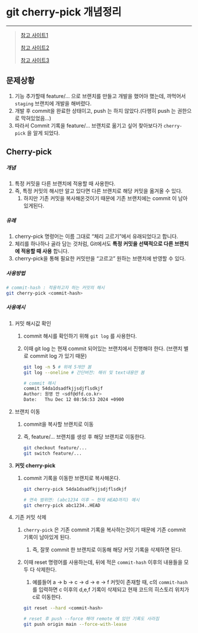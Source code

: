 # git cherry-pick 개념정리

---

> [참고 사이트1](https://stackoverflow.com/questions/10345182/how-to-log-first-10-commits-in-git)
>
> [참고 사이트2](https://programmer-hoo.tistory.com/97)
>
> [참고 사이트3](https://velog.io/@dldmswjd322/Git-Commit-%EB%8B%A4%EB%A5%B8-%EB%B8%8C%EB%9E%9C%EC%B9%98%EB%A1%9C-%EC%98%AE%EA%B8%B0%EA%B8%B0)

## 문제상황

1. 기능 추가할때 feature/... 으로 브랜치를 만들고 개발을 했어야 했는데, 까먹어서 `staging` 브랜치에 개발을 해버렸다. 
2. 개발 후 commit을 완료한 상태이고, push 는 하지 않았다.(다행히 push 는 권한으로 막혀있었음...)
3. 따라서 Commit 기록을 feature/... 브랜치로 옮기고 싶어 찾아보다가 `cherry-pick` 을 알게 되었다. 

## Cherry-pick  

##### 개념

1. 특정 커밋을 다른 브랜치에 적용할 때 사용한다. 
2. 즉, 특정 커밋의 해시만 알고 있다면 다른 브랜치로 해당 커밋을 옮겨올 수 있다. 
   1. 하지만 기존 커밋을 복사해온것이기 때문에 기존 브랜치에는 commit 이 남아있게된다. 

##### 유례

1. cherry-pick 명령어는 이름 그대로 “체리 고르기”에서 유래되었다고 합니다.
2. 체리를 하나하나 골라 담는 것처럼, Git에서도 **특정 커밋을 선택적으로 다른 브랜치에 적용할 때 사용** 합니다. 
3. cherry-pick을 통해 필요한 커밋만을 “고르고” 원하는 브랜치에 반영할 수 있다. 

##### 사용방법

```bash
# commit-hash : 적용하고자 하는 커밋의 해시
git cherry-pick <commit-hash>
```

##### 사용예시

1. 커밋 해시값 확인 

   1. commit 해시를 확인하기 위해 `git log` 를 사용한다. 

   2. 이때 git log 는 현재 commit 되어있는 브랜치에서 진행해야 한다. (브랜치 별로 commit log 가 있기 때문)

      ```bash
      git log -n 5 # 위에 5개만 봄
      git log --oneline # 간단버전: 해쉬 및 text내용만 봄
      
      # commit 해시 
      commit 54da1dsadfkjjsdjflsdkjf
      Author: 원영 안 <sdf@dfd.co.kr>
      Date:   Thu Dec 12 08:56:53 2024 +0900
      ```

2. 브랜치 이동

   1. commit을 복사할 브랜치로 이동

   2. 즉, feature/... 브랜치를 생성 후 해당 브랜치로 이동한다. 

      ```bash
      git checkout feature/...
      git switch feature/...
      ```

3. **커밋 cherry-pick**

   1. commit 기록을 이동한 브랜치로 복사해온다. 

      ```bash
      git cherry-pick 54da1dsadfkjjsdjflsdkjf
      
      # 연속 범위면: (abc1234 이후 ~ 현재 HEAD까지) 예시
      git cherry-pick abc1234..HEAD
      ```

4. 기존 커밋 삭제 

   1. `cherry-pick` 은 기존 commit 기록을 복사하는것이기 때문에 기존 commit 기록이 남아있게 된다. 

      1. 즉, 잘못 commit 한 브랜치로 이동해 해당 커밋 기록을 삭제하면 된다. 

   2. 이때 reset 명령어를 사용하는데, 뒤에 적은 `commit-hash`  이후의 내용들을 모두 다 삭제한다. 

      1. 예를들어 a -> b -> c -> d -> e -> f 커밋이 존재할 때, c의 `commit-hash` 를 입력하면 c 이후의 d,e,f 기록이 삭제되고 현재 코드의 히스토리 위치가 c로 이동한다. 

      ```bash
      git reset --hard <commit-hash>
      
      # reset 후 push --force 해야 remote 에 있던 기록도 사라짐 
      git push origin main --force-with-lease
      ```
      
      

